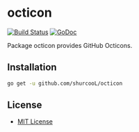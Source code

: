 octicon
=======

[![Build Status](https://travis-ci.org/shurcooL/octicon.svg?branch=master)](https://travis-ci.org/shurcooL/octicon) [![GoDoc](https://godoc.org/github.com/shurcooL/octicon?status.svg)](https://godoc.org/github.com/shurcooL/octicon)

Package octicon provides GitHub Octicons.

Installation
------------

```bash
go get -u github.com/shurcooL/octicon
```

License
-------

-	[MIT License](https://opensource.org/licenses/mit-license.php)
